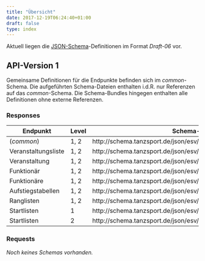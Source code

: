 ```yaml
---
title: "Übersicht"
date: 2017-12-19T06:24:40+01:00
draft: false
type: index
---
```


Aktuell liegen die [JSON-Schema](http://json-schema.org)-Definitionen im Format *Draft-06* vor.

## API-Version 1

Gemeinsame Definitionen für die Endpunkte befinden sich im *common*-Schema. Die aufgeführten Schema-Dateien enthalten i.d.R. nur Referenzen auf das *common*-Schema. Die Schema-Bundles hingegen enthalten alle Definitionen ohne externe Referenzen.

### Responses

|Endpunkt|Level|Schema-URI|Schema|Bundle|
|---|---|---|---|---|
|(_common_)|1, 2|http<nolink>://schema.tanzsport.de/json/esv/json/v1/common.json|[Schema](https://raw.githubusercontent.com/tanzsport/esv-json-schema/master/schema/v1/common.json)||
|Veranstaltungsliste|1, 2|http<nolink>://schema.tanzsport.de/json/esv/json/v1/veranstaltungsliste.json|[Schema](https://raw.githubusercontent.com/tanzsport/esv-json-schema/master/schema/v1/veranstaltungsliste.json)|[Bundle](schema-bundles/v1/veranstaltungsliste.json)|
|Veranstaltung|1, 2|http<nolink>://schema.tanzsport.de/json/esv/json/v1/veranstaltung.json|[Schema](https://raw.githubusercontent.com/tanzsport/esv-json-schema/master/schema/v1/veranstaltung.json)|[Bundle](schema-bundles/v1/veranstaltung.json)|
|Funktionär|1, 2|http<nolink>://schema.tanzsport.de/json/esv/json/v1/funktionaer.json|[Schema](https://raw.githubusercontent.com/tanzsport/esv-json-schema/master/schema/v1/funktionaer.json)|[Bundle](schema-bundles/v1/funktionaer.json)|
|Funktionäre|1, 2|http<nolink>://schema.tanzsport.de/json/esv/json/v1/funktionaere.json|[Schema](https://raw.githubusercontent.com/tanzsport/esv-json-schema/master/schema/v1/funktionaere.json)|[Bundle](schema-bundles/v1/funktionaere.json)|
|Aufstiegstabellen|1, 2|http<nolink>://schema.tanzsport.de/json/esv/json/v1/aufstiegstabellen.json|[Schema](https://raw.githubusercontent.com/tanzsport/esv-json-schema/master/schema/v1/aufstiegstabellen.json)|[Bundle](schema-bundles/v1/aufstiegstabellen.json)|
|Ranglisten|1, 2|http<nolink>://schema.tanzsport.de/json/esv/json/v1/ranglisten.json|[Schema](https://raw.githubusercontent.com/tanzsport/esv-json-schema/master/schema/v1/ranglisten.json)|[Bundle](schema-bundles/v1/ranglisten.json)|
|Startlisten|1|http<nolink>://schema.tanzsport.de/json/esv/json/v1/startliste-level1.json|[Schema](https://raw.githubusercontent.com/tanzsport/esv-json-schema/master/schema/v1/startliste-level1.json)|[Bundle](schema-bundles/v1/startliste-level1.json)|
|Startlisten|2|http<nolink>://schema.tanzsport.de/json/esv/json/v1/startliste-level2.json|[Schema](https://raw.githubusercontent.com/tanzsport/esv-json-schema/master/schema/v1/startliste-level2.json)|[Bundle](schema-bundles/v1/startliste-level2.json)|

### Requests

*Noch keines Schemas vorhanden.*
